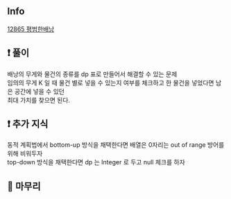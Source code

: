 ## Info

<a href="https://www.acmicpc.net/problem/12865" rel="nofollow">12865 평범한배낭</a>

## ❗ 풀이

배낭의 무게와 물건의 종류를 dp 표로 만들어서 해결할 수 있는 문제<br>
임의의 무게 K 일 때 물건 별로 넣을 수 있는지 여부를 체크하고 한 물건을 넣었다면 남은 공간에 넣을 수 있던<br>
최대 가치를 찾으면 된다.<br>

## ❗ 추가 지식

동적 계획법에서 bottom-up 방식을 채택한다면 배열은 0자리는 out of range 방어를 위해 비워두자<br>
top-down 방식을 채택한다면 dp 는 Integer 로 두고 null 체크를 하자


## 🙂 마무리
